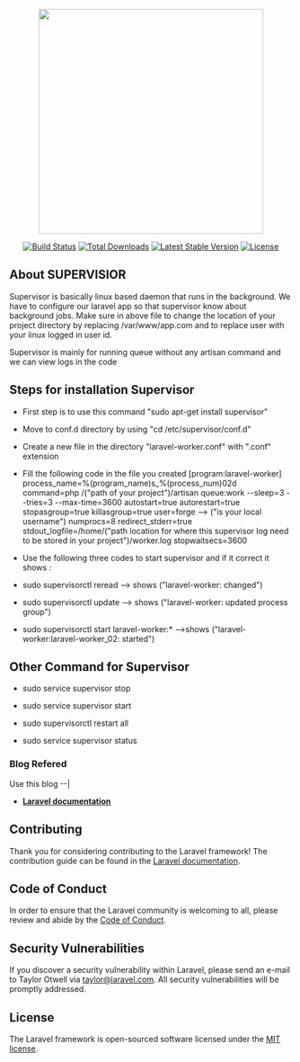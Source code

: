 <p align="center"><a href="https://laravel.com" target="_blank"><img src="https://raw.githubusercontent.com/laravel/art/master/logo-lockup/5%20SVG/2%20CMYK/1%20Full%20Color/laravel-logolockup-cmyk-red.svg" width="400"></a></p>

<p align="center">
<a href="https://travis-ci.org/laravel/framework"><img src="https://travis-ci.org/laravel/framework.svg" alt="Build Status"></a>
<a href="https://packagist.org/packages/laravel/framework"><img src="https://img.shields.io/packagist/dt/laravel/framework" alt="Total Downloads"></a>
<a href="https://packagist.org/packages/laravel/framework"><img src="https://img.shields.io/packagist/v/laravel/framework" alt="Latest Stable Version"></a>
<a href="https://packagist.org/packages/laravel/framework"><img src="https://img.shields.io/packagist/l/laravel/framework" alt="License"></a>
</p>

## About SUPERVISIOR

Supervisor is basically linux based daemon that runs in the background. We have to configure our laravel app so that supervisor know about background jobs. Make sure in above file to change the location of your project directory by replacing /var/www/app.com and to replace user with your linux logged in user id.

Supervisor is mainly for running queue without any artisan command and we can view logs in the code

## Steps for installation Supervisor    

- First step is to use this command "sudo apt-get install supervisor"
- Move to conf.d directory by using "cd /etc/supervisor/conf.d"
- Create a  new file in the directory "laravel-worker.conf" with ".conf" extension
- Fill the following code in the file you created
    [program:laravel-worker]
        process_name=%(program_name)s_%(process_num)02d
        command=php /("path of your project")/artisan queue:work  --sleep=3 --tries=3 --max-time=3600
        autostart=true
        autorestart=true
        stopasgroup=true
        killasgroup=true
        user=forge  --> ("is your local username")
        numprocs=8
        redirect_stderr=true
        stdout_logfile=/home/("path location for where this supervisor log need to be stored in your project")/worker.log
        stopwaitsecs=3600

-  Use the following three codes to start supervisor and if it correct it shows :
-   sudo supervisorctl reread --> shows ("laravel-worker: changed")
-   sudo supervisorctl update --> shows ("laravel-worker: updated process group")
-   sudo supervisorctl start laravel-worker:* 
        -->shows ("laravel-worker:laravel-worker_02: started")

## Other Command for Supervisor

- sudo service supervisor stop

- sudo service supervisor start

- sudo supervisorctl restart all

- sudo service supervisor status




### Blog Refered

Use this blog --|

- **[Laravel documentation](https://laravel.com/docs/9.x/queues#supervisor-configuration/)**


## Contributing

Thank you for considering contributing to the Laravel framework! The contribution guide can be found in the [Laravel documentation](https://laravel.com/docs/contributions).

## Code of Conduct

In order to ensure that the Laravel community is welcoming to all, please review and abide by the [Code of Conduct](https://laravel.com/docs/contributions#code-of-conduct).

## Security Vulnerabilities

If you discover a security vulnerability within Laravel, please send an e-mail to Taylor Otwell via [taylor@laravel.com](mailto:taylor@laravel.com). All security vulnerabilities will be promptly addressed.

## License

The Laravel framework is open-sourced software licensed under the [MIT license](https://opensource.org/licenses/MIT).
